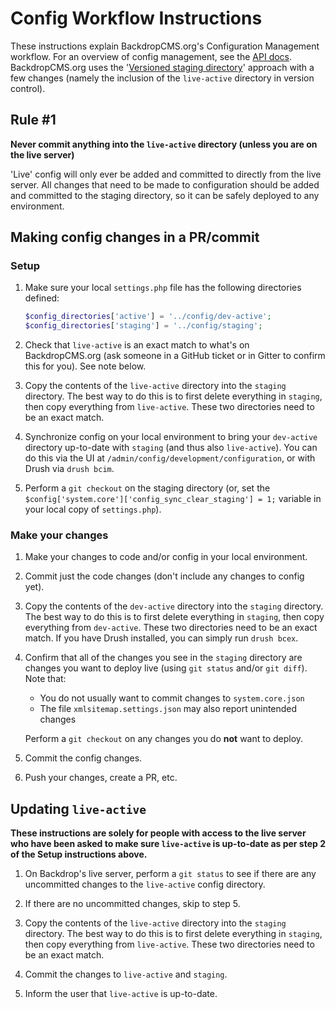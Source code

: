 # Config Workflow Instructions

These instructions explain BackdropCMS.org's Configuration Management workflow.
For an overview of config management, see the
[API docs](https://api.backdropcms.org/documentation/working-configuration).
BackdropCMS.org uses the
'[Versioned staging directory](https://api.backdropcms.org/documentation/versioned-staging-directory)'
approach with a few changes (namely the inclusion of the `live-active` directory
in version control).

## Rule #1

**Never commit anything into the `live-active` directory (unless you are on the live server)**

'Live' config will only ever be added and committed to directly from the live
server. All changes that need to be made to configuration should be added and
committed to the staging directory, so it can be safely deployed to any
environment.

## Making config changes in a PR/commit

### Setup

1. Make sure your local `settings.php` file has the following directories
   defined:
   ```php
   $config_directories['active'] = '../config/dev-active';
   $config_directories['staging'] = '../config/staging';
   ```

2. Check that `live-active` is an exact match to what's on BackdropCMS.org (ask
   someone in a GitHub ticket or in Gitter to confirm this for you). See note
   below.

3. Copy the contents of the `live-active` directory into the `staging`
   directory. The best way to do this is to first delete everything in
   `staging`, then copy everything from `live-active`. These two directories
   need to be an exact match.

4. Synchronize config on your local environment to bring your `dev-active`
   directory up-to-date with `staging` (and thus also `live-active`). You can do
   this via the UI at `/admin/config/development/configuration`, or with Drush
   via `drush bcim`.

5. Perform a `git checkout` on the staging directory (or, set the `$config['system.core']['config_sync_clear_staging'] = 1;` variable in your local copy of `settings.php`).

### Make your changes

1. Make your changes to code and/or config in your local environment.

2. Commit just the code changes (don't include any changes to config yet).

3. Copy the contents of the `dev-active` directory into the `staging` directory.
   The best way to do this is to first delete everything in `staging`, then copy
   everything from `dev-active`. These two directories need to be an exact
   match. If you have Drush installed, you can simply run `drush bcex`.

4. Confirm that all of the changes you see in the `staging` directory are
   changes you want to deploy live (using `git status` and/or `git diff`). Note
   that:

   - You do not usually want to commit changes to `system.core.json`
   - The file `xmlsitemap.settings.json` may also report unintended changes

   Perform a `git checkout` on any changes you do **not** want to deploy.

5. Commit the config changes.

6. Push your changes, create a PR, etc.

## Updating `live-active`

**These instructions are solely for people with access to the live server who
have been asked to make sure `live-active` is up-to-date as per step 2 of the
Setup instructions above.**

1. On Backdrop's live server, perform a `git status` to see if there are any
   uncommitted changes to the `live-active` config directory.

2. If there are no uncommitted changes, skip to step 5.

3. Copy the contents of the `live-active` directory into the `staging`
   directory. The best way to do this is to first delete everything in
   `staging`, then copy everything from `live-active`. These two directories
   need to be an exact match.

4. Commit the changes to `live-active` and `staging`.

5. Inform the user that `live-active` is up-to-date.
